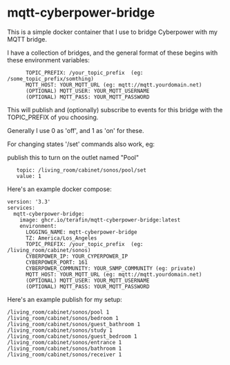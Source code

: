 # mqtt-cyberpower-bridge

This is a simple docker container that I use to bridge Cyberpower with my MQTT bridge.

I have a collection of bridges, and the general format of these begins with these environment variables:

```
      TOPIC_PREFIX: /your_topic_prefix  (eg: /some_topic_prefix/somthing)
      MQTT_HOST: YOUR_MQTT_URL (eg: mqtt://mqtt.yourdomain.net)
      (OPTIONAL) MQTT_USER: YOUR_MQTT_USERNAME
      (OPTIONAL) MQTT_PASS: YOUR_MQTT_PASSWORD
```

This will publish and (optionally) subscribe to events for this bridge with the TOPIC_PREFIX of you choosing.

Generally I use 0 as 'off', and 1 as 'on' for these.

For changing states '/set' commands also work, eg:

publish this to turn on the outlet named "Pool"

```
   topic: /living_room/cabinet/sonos/pool/set
   value: 1
```

Here's an example docker compose:

```
version: '3.3'
services:
  mqtt-cyberpower-bridge:
    image: ghcr.io/terafin/mqtt-cyberpower-bridge:latest
    environment:
      LOGGING_NAME: mqtt-cyberpower-bridge
      TZ: America/Los_Angeles
      TOPIC_PREFIX: /your_topic_prefix  (eg: /living_room/cabinet/sonos)
      CYBERPOWER_IP: YOUR_CYPERPOWER_IP
      CYBERPOWER_PORT: 161
      CYBERPOWER_COMMUNITY: YOUR_SNMP_COMMUNITY (eg: private)
      MQTT_HOST: YOUR_MQTT_URL (eg: mqtt://mqtt.yourdomain.net)
      (OPTIONAL) MQTT_USER: YOUR_MQTT_USERNAME
      (OPTIONAL) MQTT_PASS: YOUR_MQTT_PASSWORD
```

Here's an example publish for my setup:

```
/living_room/cabinet/sonos/pool 1
/living_room/cabinet/sonos/bedroom 1
/living_room/cabinet/sonos/guest_bathroom 1
/living_room/cabinet/sonos/study 1
/living_room/cabinet/sonos/guest_bedroom 1
/living_room/cabinet/sonos/entrance 1
/living_room/cabinet/sonos/bathroom 1
/living_room/cabinet/sonos/receiver 1
```
